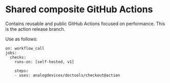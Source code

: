Shared composite GitHub Actions
===============================

Contains reusable and public GitHub Actions focused on performance.
This is the action release branch.

Use as follows:

```
on: workflow_call
jobs:
  checks:
    runs-on: [self-hosted, v1]

    steps:
    - uses: analogdevices/doctools/checkout@action
```
